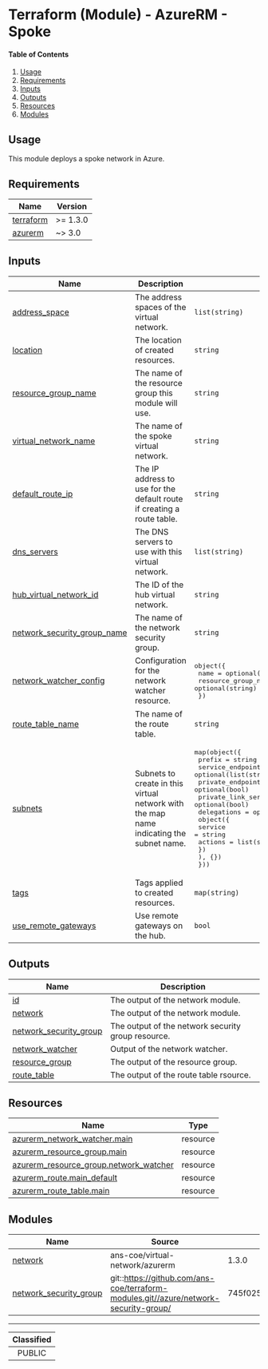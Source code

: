 # Terraform (Module) - AzureRM - Spoke

#### Table of Contents

1. [Usage](#usage)
2. [Requirements](#requirements)
3. [Inputs](#inputs)
4. [Outputs](#outputs)
5. [Resources](#resources)
6. [Modules](#modules)

## Usage

This module deploys a spoke network in Azure.

<!-- BEGIN_TF_DOCS -->
## Requirements

| Name | Version |
|------|---------|
| <a name="requirement_terraform"></a> [terraform](#requirement\_terraform) | >= 1.3.0 |
| <a name="requirement_azurerm"></a> [azurerm](#requirement\_azurerm) | ~> 3.0 |

## Inputs

| Name | Description | Type | Default | Required |
|------|-------------|------|---------|:--------:|
| <a name="input_address_space"></a> [address\_space](#input\_address\_space) | The address spaces of the virtual network. | `list(string)` | n/a | yes |
| <a name="input_location"></a> [location](#input\_location) | The location of created resources. | `string` | n/a | yes |
| <a name="input_resource_group_name"></a> [resource\_group\_name](#input\_resource\_group\_name) | The name of the resource group this module will use. | `string` | n/a | yes |
| <a name="input_virtual_network_name"></a> [virtual\_network\_name](#input\_virtual\_network\_name) | The name of the spoke virtual network. | `string` | n/a | yes |
| <a name="input_default_route_ip"></a> [default\_route\_ip](#input\_default\_route\_ip) | The IP address to use for the default route if creating a route table. | `string` | `null` | no |
| <a name="input_dns_servers"></a> [dns\_servers](#input\_dns\_servers) | The DNS servers to use with this virtual network. | `list(string)` | `[]` | no |
| <a name="input_hub_virtual_network_id"></a> [hub\_virtual\_network\_id](#input\_hub\_virtual\_network\_id) | The ID of the hub virtual network. | `string` | `null` | no |
| <a name="input_network_security_group_name"></a> [network\_security\_group\_name](#input\_network\_security\_group\_name) | The name of the network security group. | `string` | `null` | no |
| <a name="input_network_watcher_config"></a> [network\_watcher\_config](#input\_network\_watcher\_config) | Configuration for the network watcher resource. | <pre>object({<br>    name                = optional(string)<br>    resource_group_name = optional(string)<br>  })</pre> | `null` | no |
| <a name="input_route_table_name"></a> [route\_table\_name](#input\_route\_table\_name) | The name of the route table. | `string` | `null` | no |
| <a name="input_subnets"></a> [subnets](#input\_subnets) | Subnets to create in this virtual network with the map name indicating the subnet name. | <pre>map(object({<br>    prefix                                        = string<br>    service_endpoints                             = optional(list(string))<br>    private_endpoint_network_policies_enabled     = optional(bool)<br>    private_link_service_network_policies_enabled = optional(bool)<br>    delegations = optional(map(<br>      object({<br>        service = string<br>        actions = list(string)<br>      })<br>    ), {})<br>  }))</pre> | `{}` | no |
| <a name="input_tags"></a> [tags](#input\_tags) | Tags applied to created resources. | `map(string)` | `null` | no |
| <a name="input_use_remote_gateways"></a> [use\_remote\_gateways](#input\_use\_remote\_gateways) | Use remote gateways on the hub. | `bool` | `null` | no |

## Outputs

| Name | Description |
|------|-------------|
| <a name="output_id"></a> [id](#output\_id) | The output of the network module. |
| <a name="output_network"></a> [network](#output\_network) | The output of the network module. |
| <a name="output_network_security_group"></a> [network\_security\_group](#output\_network\_security\_group) | The output of the network security group resource. |
| <a name="output_network_watcher"></a> [network\_watcher](#output\_network\_watcher) | Output of the network watcher. |
| <a name="output_resource_group"></a> [resource\_group](#output\_resource\_group) | The output of the resource group. |
| <a name="output_route_table"></a> [route\_table](#output\_route\_table) | The output of the route table rsource. |

## Resources

| Name | Type |
|------|------|
| [azurerm_network_watcher.main](https://registry.terraform.io/providers/hashicorp/azurerm/latest/docs/resources/network_watcher) | resource |
| [azurerm_resource_group.main](https://registry.terraform.io/providers/hashicorp/azurerm/latest/docs/resources/resource_group) | resource |
| [azurerm_resource_group.network_watcher](https://registry.terraform.io/providers/hashicorp/azurerm/latest/docs/resources/resource_group) | resource |
| [azurerm_route.main_default](https://registry.terraform.io/providers/hashicorp/azurerm/latest/docs/resources/route) | resource |
| [azurerm_route_table.main](https://registry.terraform.io/providers/hashicorp/azurerm/latest/docs/resources/route_table) | resource |

## Modules

| Name | Source | Version |
|------|--------|---------|
| <a name="module_network"></a> [network](#module\_network) | ans-coe/virtual-network/azurerm | 1.3.0 |
| <a name="module_network_security_group"></a> [network\_security\_group](#module\_network\_security\_group) | git::https://github.com/ans-coe/terraform-modules.git//azure/network-security-group/ | 745f0256ad0499aefe97f7b2a8b7e6027ec92e88 |
<!-- END_TF_DOCS -->
_______________
| Classified  |
| :---------: |
|   PUBLIC    |